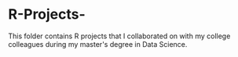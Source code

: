 # R-Projects-
This folder contains R projects that I collaborated on with my college colleagues during my master's degree in Data Science.
